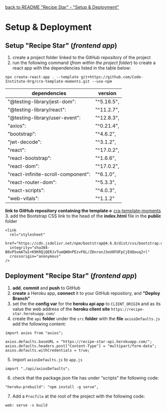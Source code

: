 [back to README "Recipe Star" - "Setup & Deployment"](./../README.md#setup-and-deployment)
# Setup & Deployment
## Setup "Recipe Star" (*frontend app*)
1. create a project folder linked to the GitHub repository of the project
2. run the following command (*from within the project folder*) to create a react app with the dependencies listed in the table below:
```
npx create-react-app . --template git+https://github.com/Code-Institute-Org/cra-template-moments.git --use-npm
```
|dependencies|version|
|---|---|
|"@testing-library/jest-dom":| "^5.16.5",|
|"@testing-library/react":| "^11.2.7",|
|"@testing-library/user-event":| "^12.8.3",|
|"axios":| "^0.21.4",|
|"bootstrap":| "^4.6.2",|
|"jwt-decode":| "^3.1.2",|
|"react":| "^17.0.2",|
|"react-bootstrap":| "^1.6.6",|
|"react-dom":| "^17.0.2",|
|"react-infinite-scroll-component":| "^6.1.0",|
|"react-router-dom":| "^5.3.3",|
|"react-scripts":| "^4.0.3",|
|"web-vitals":| "^1.1.2"|  
**link to GitHub repository containing the template->** [cra-template-moments](https://github.com/Code-Institute-Org/cra-template-moments)
3. add the Bootstrap CSS link to the head of the **index.html** file in the **public** folder
```
<link
  rel="stylesheet"
  href="https://cdn.jsdelivr.net/npm/bootstrap@4.6.0/dist/css/bootstrap.min.css"
  integrity="sha384-B0vP5xmATw1+K9KRQjQERJvTumQW0nPEzvF6L/Z6nronJ3oUOFUFpCjEUQouq2+l"
  crossorigin="anonymous"
/>
```
## Deployment "Recipe Star" (*frontend app*)
1. **add**, **commit** and **push** to GitHub
2. **create** a Heroku app, **connect** it to your GitHub repository, and **"Deploy Branch"**
3. set the the **config var** for the **heroku api app** to `CLIENT_ORIGIN` and as its value the web address of the **heroku client site** `https://recipe-star.herokuapp.com/`
4. create the `api` **folder** under the `src` **folder** with the **file** `axiosDefaults.js` add the following content:  
```
import axios from "axios";

axios.defaults.baseURL = "https://recipe-star-api.herokuapp.com/";
axios.defaults.headers.post["Content-Type"] = "multipart/form-data";
axios.defaults.withCredentials = true;
```  
5. import `axiosDefaults.js` to `app.js`  
```
import "./api/axiosDefaults";
```  
6. check that the package.json file has under “scripts” the following code:  
```
"heroku-prebuild": "npm install -g serve",
```  
7. Add a `Procfile` at the root of the project with the following code:  
```
web: serve -s build
``` 
